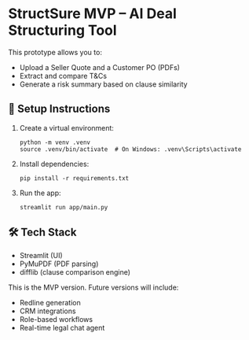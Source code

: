 # StructSure MVP – AI Deal Structuring Tool

This prototype allows you to:
- Upload a Seller Quote and a Customer PO (PDFs)
- Extract and compare T&Cs
- Generate a risk summary based on clause similarity

## 🔧 Setup Instructions

1. Create a virtual environment:
   ```
   python -m venv .venv
   source .venv/bin/activate  # On Windows: .venv\Scripts\activate
   ```

2. Install dependencies:
   ```
   pip install -r requirements.txt
   ```

3. Run the app:
   ```
   streamlit run app/main.py
   ```

## 🛠 Tech Stack
- Streamlit (UI)
- PyMuPDF (PDF parsing)
- difflib (clause comparison engine)

This is the MVP version. Future versions will include:
- Redline generation
- CRM integrations
- Role-based workflows
- Real-time legal chat agent